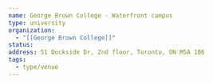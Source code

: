 ```yaml
---
name: George Brown College - Waterfront campus
type: university
organization:
  - "[[George Brown College]]"
status:
address: 51 Dockside Dr, 2nd floor, Toronto, ON M5A 1B6
tags:
  - type/venue
---
```

